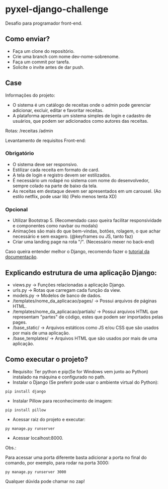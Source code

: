 # pyxel-django-challenge

Desafio para programador front-end.

## Como enviar?

- Faça um clone do repositório.
- Crie uma branch com nome dev-nome-sobrenome.
- Faça um commit por tarefa.
- Solicite o invite antes de dar push.

## Case

Informações do projeto:

- O sistema é um catálogo de receitas onde o admin pode gerenciar adicionar, excluir, editar e favoritar receitas.
- A plataforma apresenta um sistema simples de login e cadastro de usuários, que podem ser adicionados como autores das receitas.

Rotas: /receitas /admin

Levantamento de requisitos Front-end:

### Obrigatório

- O sistema deve ser responsivo.
- Estilizar cada receita em formato de card.
- A tela de login e registro devem ser estilizados.
- É necessário um rodapé no sistema com nome do desenvolvedor, sempre colado na parte de baixo da tela.
- As receitas em destaque devem ser apresentados em um carousel. (Ao estilo netflix, pode usar lib) (Pelo menos tenta XD)

### Opcional

- Utilizar Bootstrap 5. (Recomendado caso queira facilitar responsividade e componentes como navbar ou modals)
- Animações são mais do que bem-vindas, botões, rolagem, o que achar necessário e sem exagero. (@keyframes ou JS, tanto faz)
- Criar uma landing page na rota "/". (Necessário mexer no back-end)

Caso queira entender melhor o Django, recomendo fazer o [tutorial da documentação]('https://docs.djangoproject.com/en/4.0/intro/tutorial01/').

## Explicando estrutura de uma aplicação Django:

- views.py -> Funções relacionadas a aplicação Django.
- urls.py -> Rotas que carregam cada função da view.
- models.py -> Modelos de banco de dados.
- /templates/nome_da_aplicacao/pages/ -> Possui arquivos de páginas HTML.
- /templates/nome_da_aplicacao/partials/ -> Possui arquivos HTML que representam "partes" de código, estes que podem ser importados pelas pages.
- /base_static/ -> Arquivos estáticos como JS e/ou CSS que são usados por mais de uma aplicação.
- /base_templates/ -> Arquivos HTML que são usados por mais de uma aplicação.

## Como executar o projeto?

- Requisito: Ter python e pip(Se for Windows vem junto ao Python) instalado na máquina e configurado no path.
- Instalar o Django (Se preferir pode usar o ambiente virtual do Python):
```
pip install django
```
- Instalar Pillow para reconhecimento de imagem:
```
pip install pillow
```
- Acessar raiz do projeto e executar:
```
py manage.py runserver
```
- Acessar localhost:8000.

Obs.:

Para acessar uma porta diferente basta adicionar a porta no final do comando, por exemplo, para rodar na porta 3000:
```
py manage.py runserver 3000
```

Qualquer dúvida pode chamar no zap!
